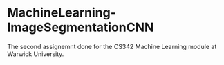# MachineLearning-ImageSegmentationCNN
The second assignemnt done for the CS342 Machine Learning module at Warwick University.
